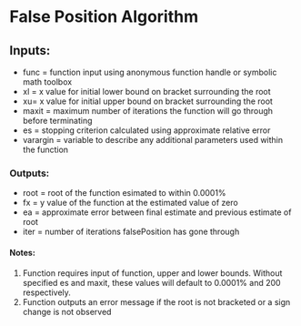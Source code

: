 # False Position Algorithm

## Inputs:
- func = function input using anonymous function handle or symbolic math toolbox
- xl = x value for initial lower bound on bracket surrounding the root
- xu= x value for initial upper bound on bracket surrounding the root
- maxit = maximum number of iterations the function will go through before terminating
- es = stopping criterion calculated using approximate relative error
- varargin = variable to describe any additional parameters used within the function
### Outputs:
- root = root of the function esimated to within 0.0001%
- fx = y value of the function at the estimated value of zero
- ea = approximate error between final estimate and previous estimate of root
- iter = number of iterations falsePosition has gone through
#### Notes:
1. Function requires input of function, upper and lower bounds.  Without specified es and maxit, these values will default to 0.0001% and 200 respectively.
2. Function outputs an error message if the root is not bracketed or a sign change is not observed 
